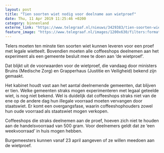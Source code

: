 ```yaml
---
layout: post
title: "Tien soorten wiet nodig voor deelname aan wietproef"
date: Thu, 11 Apr 2019 11:25:46 +0200
category: binnenland
externe_link: "https://www.telegraaf.nl/nieuws/3429383/tien-soorten-wiet-nodig-voor-deelname-aan-wietproef"
feature_image: "https://www.telegraaf.nl/images/1200x630/filters:format(jpeg):quality(80)/cdn-kiosk-api.telegraaf.nl/5614a18c-5c3e-11e9-bbde-0217670beecd.jpg"
---
```


<p class="intro">Telers moeten ten minste tien soorten wiet kunnen leveren voor een proef met legale wietteelt. Bovendien moeten alle coffeeshops deelnemen aan het experiment als een gemeente besluit mee te doen aan ‘de wietproef’.</p> <p>Dat blijkt uit de voorwaarden voor de wietproef, die vandaag door ministers Bruins (Medische Zorg) en Grapperhaus (Justitie en Veiligheid) bekend zijn gemaakt.</p><p>Het kabinet houdt vast aan het aantal deelnemende gemeenten, dat blijven er tien. Welke gemeenten straks mogen experimenteren met legaal geteelde wiet, is nog niet bekend. Wel is duidelijk dat coffeeshops straks niet van de ene op de andere dag hun illegale voorraad moeten vervangen door staatswiet. Er komt een overgangsfase, waarin coffeeshophouders zowel hun oude voorraad als staatswiet mogen verkopen.</p><p>Coffeeshops die straks deelnemen aan de proef, hoeven zich niet te houden aan de handelsvoorraad van 500 gram. Voor deelnemers geldt dat ze ‘een weekvoorraad’ in huis mogen hebben.</p><p>Burgemeesters kunnen vanaf 23 april aangeven of ze willen meedoen aan de wietproef.</p>
